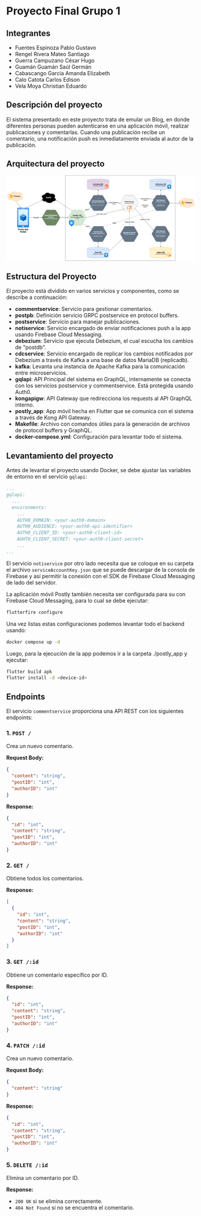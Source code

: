 # Proyecto Final Grupo 1

## Integrantes
- Fuentes Espinoza Pablo Gustavo
- Rengel Rivera Mateo Santiago
- Guerra Campuzano César Hugo
- Guamán Guamán Saúl Germán
- Cabascango García Amanda Elizabeth
- Calo Catota Carlos Edison
- Vela Moya Christian Eduardo

## Descripción del proyecto

El sistema presentado en este proyecto trata de emular un Blog, en donde diferentes personas pueden autenticarse en una aplicación móvil, realizar publicaciones y comentarlas. Cuando una publicación recibe un comentario, una notificación push es inmediatamente enviada al autor de la publicación.

## Arquitectura del proyecto

<div style="width: 100%; display: flex; justify-content: center; align-items: center">
<img src="./docs/images/arch.png" alt="architecture" />
</div>

## Estructura del Proyecto

El proyecto está dividido en varios servicios y componentes, como se describe a continuación:

- **commentservice**: Servicio para gestionar comentarios.
- **postpb**: Definición servicio GRPC postservice en protocol buffers.
- **postservice**: Servicio para manejar publicaciones.
- **notiservice**: Servicio encargado de enviar notificaciones push a la app usando Firebase Cloud Messaging.
- **debezium**: Servicio que ejecuta Debezium, el cual escucha los cambios de "postdb".
- **cdcservice**: Servicio encargado de replicar los cambios notificados por Debezium a través de Kafka a una base de datos MariaDB (replicadb).
- **kafka**: Levanta una instancia de Apache Kafka para la comunicación entre microservicios.
- **gqlapi**: API Principal del sistema en GraphQL, internamente se conecta con los servicios postservice y commentservice. Está protegida usando Auth0.
- **kongapigw**: API Gateway que redirecciona los requests al API GraphQL interno.
- **postly_app**: App móvil hecha en Flutter que se comunica con el sistema a través de Kong API Gateway.
- **Makefile**: Archivo con comandos útiles para la generación de archivos de protocol buffers y GraphQL.
- **docker-compose.yml**: Configuración para levantar todo el sistema.

## Levantamiento del proyecto

Antes de levantar el proyecto usando Docker, se debe ajustar las variables de entorno en el servicio `gqlapi`:
```yaml
...
gqlapi:
  ...
  environments:
    ...
    AUTH0_DOMAIN: <your-auth0-domain>
    AUTH0_AUDIENCE: <your-auth0-api-identifier>
    AUTH0_CLIENT_ID: <your-auth0-client-id>
    AUHT0_CLIENT_SECRET: <your-auth0-client-secret>
    ...
...
```

El servicio `notiservice` por otro lado necesita que se coloque en su carpeta el archivo `serviceAccountKey.json` que se puede descargar de la consola de Firebase y así permitir la conexión con el SDK de Firebase Cloud Messaging de lado del servidor.

La aplicación móvil Postly también necesita ser configurada para su con Firebase Cloud Messaging, para lo cual se debe ejecutar:
```bash
flutterfire configure
```

Una vez listas estas configuraciones podemos levantar todo el backend usando:
```bash
docker compose up -d
```

Luego, para la ejecución de la app podemos ir a la carpeta ./postly_app y ejecutar:
```bash
flutter build apk
flutter install -d <device-id>
```

## Endpoints

El servicio `commentservice` proporciona una API REST con los siguientes endpoints:

### 1. `POST /`
Crea un nuevo comentario.

**Request Body:**
```json
{
  "content": "string",
  "postID": "int",
  "authorID": "int"
}
```
**Response:**
```json
{
  "id": "int",
  "content": "string",
  "postID": "int",
  "authorID": "int"
}
```
### 2. `GET /`
Obtiene todos los comentarios.

**Response:**
```json
[
  {
    "id": "int",
    "content": "string",
    "postID": "int",
    "authorID": "int"
  }
]
```
### 3. `GET /:id`
Obtiene un comentario específico por ID.

**Response:**
```json
{
  "id": "int",
  "content": "string",
  "postID": "int",
  "authorID": "int"
}
```
### 4. `PATCH /:id`
Crea un nuevo comentario.

**Request Body:**
```json
{
  "content": "string"
}
```
**Response:**
```json
{
  "id": "int",
  "content": "string",
  "postID": "int",
  "authorID": "int"
}
```
### 5. `DELETE /:id`
Elimina un comentario por ID.

**Response:**
- `200 OK` si se elimina correctamente.
- `404 Not Found` si no se encuentra el comentario.

